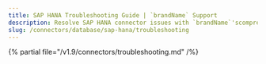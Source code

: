 ```yaml
---
title: SAP HANA Troubleshooting Guide | `brandName` Support
description: Resolve SAP HANA connector issues with `brandName`'scomprehensive troubleshooting guide. Fix connection errors, authentication problems, and metadata ...
slug: /connectors/database/sap-hana/troubleshooting
---
```


{% partial file="/v1.9/connectors/troubleshooting.md" /%}
